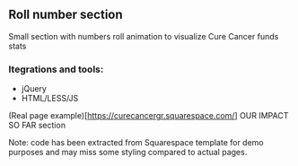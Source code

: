 ## Roll number section

Small section with numbers roll animation to visualize Cure Cancer funds stats

### Itegrations and tools:
- jQuery 
- HTML/LESS/JS

(Real page example)[https://curecancergr.squarespace.com/] OUR IMPACT SO FAR section

Note: code has been extracted from Squarespace template for demo purposes and may miss some styling compared to actual pages.